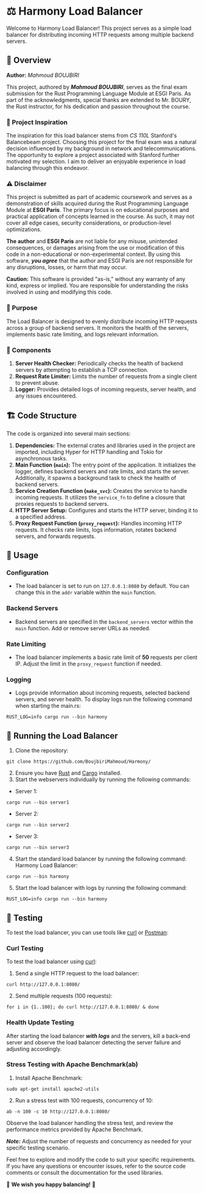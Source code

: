 # ⚖️ Harmony Load Balancer 


Welcome to Harmony Load Balancer! This project serves as a simple load balancer for distributing incoming HTTP requests among multiple backend servers.

## 📖 Overview

**Author:** _Mahmoud BOUJBIRI_

This project, authored by ***Mahmoud BOUJBIRI***, serves as the final exam submission for the Rust Programming Language Module at ESGI Paris. As part of the acknowledgments, special thanks are extended to Mr. BOURY, the Rust instructor, for his dedication and passion throughout the course.

### 🌟 Project Inspiration

The inspiration for this load balancer stems from _CS 110L_ Stanford's Balancebeam project. Choosing this project for the final exam was a natural decision influenced by my background in network and telecommunications. The opportunity to explore a project associated with Stanford further motivated my selection. I aim to deliver an enjoyable experience in load balancing through this endeavor.

### ⚠️ Disclaimer

This project is submitted as part of academic coursework and serves as a demonstration of skills acquired during the Rust Programming Language Module at **ESGI Paris**. The primary focus is on educational purposes and practical application of concepts learned in the course. As such, it may not cover all edge cases, security considerations, or production-level optimizations.

**The author** and **ESGI Paris** are not liable for any misuse, unintended consequences, or damages arising from the use or modification of this code in a non-educational or non-experimental context. By using this software, ***you agree*** that the author and ESGI Paris are not responsible for any disruptions, losses, or harm that may occur.

**Caution:** This software is provided "as-is," without any warranty of any kind, express or implied. You are responsible for understanding the risks involved in using and modifying this code.

### 🎯 Purpose

The Load Balancer is designed to evenly distribute incoming HTTP requests across a group of backend servers. It monitors the health of the servers, implements basic rate limiting, and logs relevant information.

### 🧩 Components

1. **Server Health Checker:** Periodically checks the health of backend servers by attempting to establish a TCP connection.
2. **Request Rate Limiter:** Limits the number of requests from a single client to prevent abuse.
3. **Logger:** Provides detailed logs of incoming requests, server health, and any issues encountered.

## 🏗️ Code Structure

The code is organized into several main sections:

1. **Dependencies:** The external crates and libraries used in the project are imported, including Hyper for HTTP handling and Tokio for asynchronous tasks.
2. **Main Function (`main`):** The entry point of the application. It initializes the logger, defines backend servers and rate limits, and starts the server. Additionally, it spawns a background task to check the health of backend servers.
3. **Service Creation Function (`make_svc`):** Creates the service to handle incoming requests. It utilizes the `service_fn` to define a closure that proxies requests to backend servers.
4. **HTTP Server Setup:** Configures and starts the HTTP server, binding it to a specified address.
5. **Proxy Request Function (`proxy_request`):** Handles incoming HTTP requests. It checks rate limits, logs information, rotates backend servers, and forwards requests.

## 🚀 Usage

### Configuration

- The load balancer is set to run on `127.0.0.1:8080` by default. You can change this in the `addr` variable within the `main` function.

### Backend Servers

- Backend servers are specified in the `backend_servers` vector within the `main` function. Add or remove server URLs as needed.

### Rate Limiting

- The load balancer implements a basic rate limit of **50** requests per client IP. Adjust the limit in the `proxy_request` function if needed.

### Logging

- Logs provide information about incoming requests, selected backend servers, and server health. To display logs run the following command when starting the main.rs:
```
RUST_LOG=info cargo run --bin harmony
```

## 🏃 Running the Load Balancer

1. Clone the repository:
```
git clone https://github.com/BoujbiriMahmoud/Harmony/
```
2. Ensure you have [Rust](https://www.rust-lang.org/tools/install) and [Cargo](https://doc.rust-lang.org/cargo/getting-started/installation.html) installed.
3. Start the webservers individually by running the following commands:  
- Server 1:
```
cargo run --bin server1
```
- Server 2:
```
cargo run --bin server2
```
- Server 3:
```
cargo run --bin server3
```
4. Start the standard load balancer by running the following command:
Harmony Load Balancer:
```   
cargo run --bin harmony
```
5. Start the load balancer with logs by running the following command:
```
RUST_LOG=info cargo run --bin harmony
```

## 🧪 Testing

To test the load balancer, you can use tools like [curl](https://curl.se/) or [Postman](https://www.postman.com/):

### Curl Testing

To test the load balancer using [curl](https://curl.se/):

1. Send a single HTTP request to the load balancer:
```
curl http://127.0.0.1:8080/
```
2. Send multiple requests (100 requests):
```
for i in {1..100}; do curl http://127.0.0.1:8080/ & done
```

### Health Update Testing
After starting the load balancer ***with logs*** and the servers, kill a back-end server and observe the load balancer detecting the server failure and adjusting accordingly. 

### Stress Testing with Apache Benchmark(ab)
1. Install Apache Benchmark:
```
sudo apt-get install apache2-utils
```
2. Run a stress test with 100 requests, concurrency of 10:
```
ab -n 100 -c 10 http://127.0.0.1:8080/
```
Observe the load balancer handling the stress test, and review the performance metrics provided by Apache Benchmark.

***Note:*** Adjust the number of requests and concurrency as needed for your specific testing scenario.

Feel free to explore and modify the code to suit your specific requirements. If you have any questions or encounter issues, refer to the source code comments or consult the documentation for the used libraries.

🎉 **We wish you happy balancing!** 🎉
